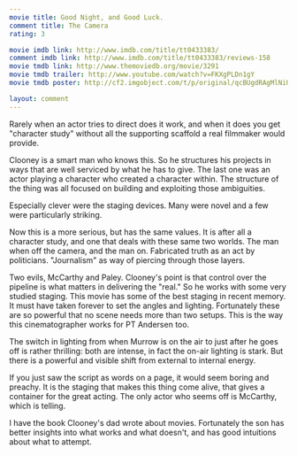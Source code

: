```yaml
---
movie title: Good Night, and Good Luck.
comment title: The Camera
rating: 3

movie imdb link: http://www.imdb.com/title/tt0433383/
comment imdb link: http://www.imdb.com/title/tt0433383/reviews-158
movie tmdb link: http://www.themoviedb.org/movie/3291
movie tmdb trailer: http://www.youtube.com/watch?v=FKXgPLDn1gY
movie tmdb poster: http://cf2.imgobject.com/t/p/original/qcBUgdRAgMlNiUTOpapLq1RLGbR.jpg

layout: comment
---
```


Rarely when an actor tries to direct does it work, and when it does you get "character study" without all the supporting scaffold a real filmmaker would provide.

Clooney is a smart man who knows this. So he structures his projects in ways that are well serviced by what he has to give. The last one was an actor playing a character who created a character within. The structure of the thing was all focused on building and exploiting those ambiguities. 

Especially clever were the staging devices. Many were novel and a few were particularly striking.

Now this is a more serious, but has the same values. It is after all a character study, and one that deals with these same two worlds. The man when off the camera, and the man on. Fabricated truth as an act by politicians. "Journalism" as way of piercing through those layers.

Two evils, McCarthy and Paley. Clooney's point is that control over the pipeline is what matters in delivering the "real." So he works with some very studied staging. This movie has some of the best staging in recent memory. It must have taken forever to set the angles and lighting. Fortunately these are so powerful that no scene needs more than two setups. This is the way this cinematographer works for PT Andersen too.

The switch in lighting from when Murrow is on the air to just after he goes off is rather thrilling: both are intense, in fact the on-air lighting is stark. But there is a powerful and visible shift from external to internal energy.

If you just saw the script as words on a page, it would seem boring and preachy. It is the staging that makes this thing come alive, that gives a container for the great acting. The only actor who seems off is McCarthy, which is telling.

I have the book Clooney's dad wrote about movies. Fortunately the son has better insights into what works and what doesn't, and has good intuitions about what to attempt.